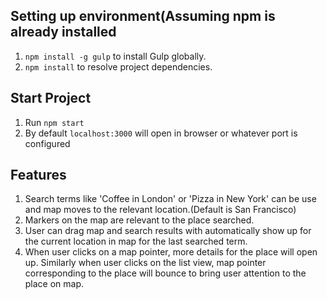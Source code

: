 
## Setting up environment(Assuming npm is already installed
  1. `npm install -g gulp` to install Gulp globally.
  2. `npm install` to resolve project dependencies.

## Start Project
  1. Run `npm start`
  2. By default `localhost:3000` will open in browser or whatever port is configured

## Features
  1. Search terms like 'Coffee in London' or 'Pizza in New York' can be use and map moves to the relevant location.(Default is San Francisco)
  2. Markers on the map are relevant to the place searched.
  3. User can drag map and search results with automatically show up for the current location in map for the last searched term.
  4. When user clicks on a map pointer, more details for the place will open up. Similarly when user clicks on the list view, map pointer corresponding to the place will bounce to bring user attention to the place on map.
